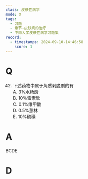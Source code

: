 ```yaml
---
class: 皮肤性病学
mode: X
tags:
  - 习题
  - 章节-皮肤病的治疗
  - 中南大学皮肤性病学习题集
record:
  - timestamps: 2024-09-10-14:46:58
    score: 1
---
```


# Q
42. 下述药物中属于角质剥脱剂的有  
A. 3%水杨酸  
B. 10%雷索欣  
C. 0.1%维甲酸  
D. 0.5%蒽林  
E. 10%硫磺  
# A
BCDE
# D
